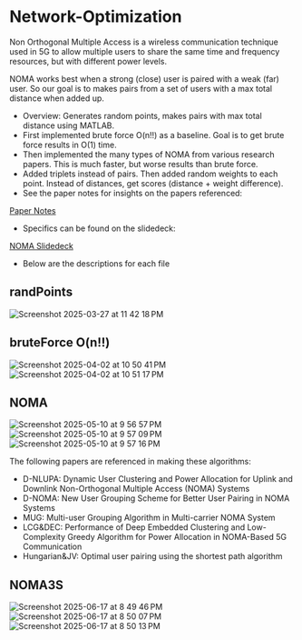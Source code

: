 # Network-Optimization

Non Orthogonal Multiple Access is a wireless communication technique used in 5G to allow multiple users to share the same time and frequency resources, but with different power levels.

NOMA works best when a strong (close) user is paired with a weak (far) user. So our goal is to makes pairs from a set of users with a max total distance when added up.

- Overview: Generates random points, makes pairs with max total distance using MATLAB.
- First implemented brute force O(n!!) as a baseline. Goal is to get brute force results in O(1) time.
- Then implemented the many types of NOMA from various research papers. This is much faster, but worse results than brute force.
- Added triplets instead of pairs. Then added random weights to each point. Instead of distances, get scores (distance + weight difference).
- See the paper notes for insights on the papers referenced:

[Paper Notes](https://docs.google.com/document/d/14G8pNsJsSaJc02iIsvGAqQGKgUyCtUJMqTkqEhJl50w/edit?tab=t.0)

- Specifics can be found on the slidedeck:

[NOMA Slidedeck](https://docs.google.com/presentation/d/1_N1oKkR_PmWWJWkS9RF0X-JVHOiJuH3OqhkIK069pV0/edit?usp=sharing)

- Below are the descriptions for each file

## randPoints
![Screenshot 2025-03-27 at 11 42 18 PM](https://github.com/user-attachments/assets/dfbb2514-e76c-43be-807a-58a706660a95)

## bruteForce O(n!!)
![Screenshot 2025-04-02 at 10 50 41 PM](https://github.com/user-attachments/assets/97da6207-e9d2-405a-8aba-593c031a6759)
![Screenshot 2025-04-02 at 10 51 17 PM](https://github.com/user-attachments/assets/40f38a49-3171-4887-9beb-e5b4ebd6b69b)

## NOMA
![Screenshot 2025-05-10 at 9 56 57 PM](https://github.com/user-attachments/assets/08f6ed77-64fd-4cff-a0fd-7abebda8ed5b)
![Screenshot 2025-05-10 at 9 57 09 PM](https://github.com/user-attachments/assets/64ca3819-bde8-41c6-9774-dcf9acfd2b66)
![Screenshot 2025-05-10 at 9 57 16 PM](https://github.com/user-attachments/assets/5e10b689-1a3c-4442-9501-169822a71275)

The following papers are referenced in making these algorithms:
- D-NLUPA: Dynamic User Clustering and Power Allocation for Uplink and Downlink Non-Orthogonal Multiple Access (NOMA) Systems
- D-NOMA: New User Grouping Scheme for Better User Pairing in NOMA Systems
- MUG: Multi-user Grouping Algorithm in Multi-carrier NOMA System
- LCG&DEC: Performance of Deep Embedded Clustering and Low-Complexity Greedy Algorithm for Power Allocation in NOMA-Based 5G Communication
- Hungarian&JV: Optimal user pairing using the shortest path algorithm

## NOMA3S
![Screenshot 2025-06-17 at 8 49 46 PM](https://github.com/user-attachments/assets/cdeafd15-615f-4443-86c7-00f091fee322)
![Screenshot 2025-06-17 at 8 50 07 PM](https://github.com/user-attachments/assets/72dd7f18-9e8d-4496-b6d7-e52548ec7c80)
![Screenshot 2025-06-17 at 8 50 13 PM](https://github.com/user-attachments/assets/8d276a79-b913-43c8-abf5-ab3577f9ced9)
